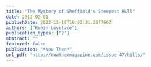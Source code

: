 ```yaml
---
title: "The Mystery of Sheffield's Steepest Hill"
date: 2012-02-01
publishDate: 2022-11-19T16:03:31.387766Z
authors: ["Robin Lovelace"]
publication_types: ["2"]
abstract: ""
featured: false
publication: "*Now Then*"
url_pdf: "http://nowthenmagazine.com/issue-47/hills/"
---
```


